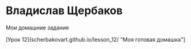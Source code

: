 

# Владислав Щербаков
Мои домашние задания

[Урок 12](scherbakovart.github.io/lesson_12/ "Моя готовая домашка"]

